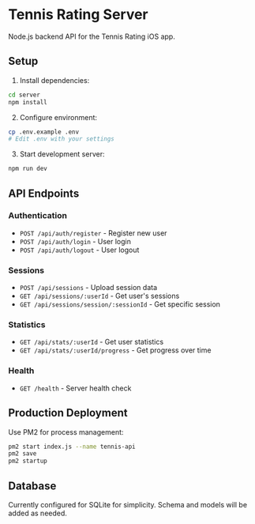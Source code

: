 # Tennis Rating Server

Node.js backend API for the Tennis Rating iOS app.

## Setup

1. Install dependencies:
```bash
cd server
npm install
```

2. Configure environment:
```bash
cp .env.example .env
# Edit .env with your settings
```

3. Start development server:
```bash
npm run dev
```

## API Endpoints

### Authentication
- `POST /api/auth/register` - Register new user
- `POST /api/auth/login` - User login
- `POST /api/auth/logout` - User logout

### Sessions
- `POST /api/sessions` - Upload session data
- `GET /api/sessions/:userId` - Get user's sessions
- `GET /api/sessions/session/:sessionId` - Get specific session

### Statistics
- `GET /api/stats/:userId` - Get user statistics
- `GET /api/stats/:userId/progress` - Get progress over time

### Health
- `GET /health` - Server health check

## Production Deployment

Use PM2 for process management:
```bash
pm2 start index.js --name tennis-api
pm2 save
pm2 startup
```

## Database

Currently configured for SQLite for simplicity. Schema and models will be added as needed.
